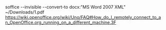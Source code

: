 soffice --invisible --convert-to docx:"MS Word 2007 XML" ~/Downloads/1.pdf
https://wiki.openoffice.org/wiki/Uno/FAQ#How_do_I_remotely_connect_to_an_OpenOffice.org_running_on_a_different_machine.3F
